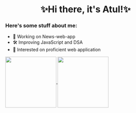 <h1 align="center">✨Hi there, it's Atul!✨</h1>

### Here's some stuff about me:

- 🔭 Working on News-web-app
- 🛠️ Improving JavaScript and DSA
- 🌱 Interested on proficient web application

<a href=https://github.com/imatularyan>
  <img align="center" height="160em" src="https://github-readme-stats.vercel.app/api?username=imatularyan&custom_title=My%20Github%20Stats%21&theme=vue&count_private=true&include_all_commits=true&show_icons=true&cache_seconds=1800" />
  <img align="center" height="160em" src="https://github-readme-stats.vercel.app/api/top-langs/?username=imatularyan&custom_title=Which%20languages%20I%20use%20the%20most%3F&theme=vue&hide=ampl,tex&layout=compact&langs_count=6&cache_seconds=1800" />
</a>
